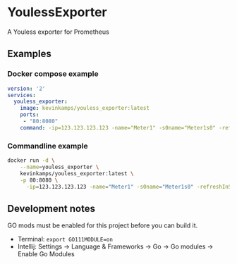 # YoulessExporter
A Youless exporter for Prometheus

## Examples

### Docker compose example
```yaml
version: '2'
services:
  youless_exporter:
    image: kevinkamps/youless_exporter:latest
    ports:
     - "80:8080"
    command: -ip=123.123.123.123 -name="Meter1" -s0name="Meter1s0" -refreshInSeconds=1
```

### Commandline example
```bash
docker run -d \
    --name=youless_exporter \
    kevinkamps/youless_exporter:latest \
    -p 80:8080 \
      -ip=123.123.123.123 -name="Meter1" -s0name="Meter1s0" -refreshInSeconds=1 
```


## Development notes
GO mods must be enabled for this project before you can build it.
* Terminal: `export GO111MODULE=on`
* Intellij: Settings -> Language & Frameworks -> Go -> Go modules -> Enable Go Modules
